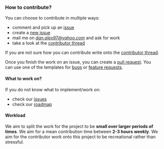 ### How to contribute?

You can choose to contribute in multiple ways:
- comment and pick up an [issue](https://github.com/danalex97/Speer/issues)
- create a [new issue](templates.md)
- mail me on *dan.alex97@yahoo.com* and ask for work
- take a look at the [contributor thread](https://github.com/danalex97/Speer/issues/33)

If you are not sure how you can contribute write onto the [contributor thread](https://github.com/danalex97/Speer/issues/33).

Once you finish the work on an issue, you can create a [pull request](../PULL_REQUEST_TEMPLATE.md). You can use one of the templates for [bugs](../.github/ISSUES_TEMPLATE/bug_report.md) or [feature requests](../.github/ISSUES_TEMPLATE/feature_requests.md).

#### What to work on?

If you do not know what to implement/work on:
- check our [issues](https://github.com/danalex97/Speer/issues)
- check our [roadmap](roadmap.md)

#### Workload

We aim to split the work for the project to be **small over larger periods of times**. We aim for a mean contribution time between **2-3 hours weekly**. We aim for the contributor work onto this project to be recreational rather than stressful.
